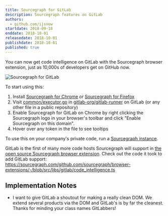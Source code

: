 ```yaml
---
title: Sourcegraph for GitLab
description: Sourcegraph features on GitLab
authors:
  - github.com/ijsnow
startdate: 2018-09-18
enddate: 2018-10-01
releasedate: 2018-10-01
publishdate: 2018-10-01
published: true
---
```


You can now get code intelligence on GitLab with the Sourcegraph browser
extension, just as 10,000s of developers get on GitHub now.

![Sourcegraph for GitLab](https://cl.ly/7916fe1453a4/download/sourcegraph-for-gitLab.gif)

To start using this:

1. Install [Sourcegraph for Chrome](https://chrome.google.com/webstore/detail/sourcegraph/dgjhfomjieaadpoljlnidmbgkdffpack) or [Sourcegraph for Firefox](https://addons.mozilla.org/en-US/firefox/addon/sourcegraph/)
2. Visit [common/executor.go](https://gitlab.com/gitlab-org/gitlab-runner/blob/master/common/executor.go) in [gitlab-org/gitlab-runner](https://gitlab.com/gitlab-org/gitlab-runner) on GitLab (or any other file in a public repository)
3. Enable Sourcegraph for GitLab on Chrome by right clicking the Sourcegraph logo in your browser's
   toolbar and click "Enable Sourcegraph on this domain".
4. Hover over any token in the file to see tooltips

To use this on your company's private code, run a [Sourcegraph instance](https://about.sourcegraph.com/docs).

GitLab is the first of many more code hosts Sourcegraph will support in [the open
source Sourcegraph browser extension](https://github.com/sourcegraph/browser-extensions). Check out the code it took to add
GitLab support: https://sourcegraph.com/github.com/sourcegraph/browser-extensions/-/blob/src/libs/gitlab/code_intelligence.ts

## Implementation Notes

- I want to give GitLab a shoutout for making a really clean DOM. We extend
  several products via the DOM and GitLab's is by far the cleanest. Thanks for
  minding your class names GitLabbers!
